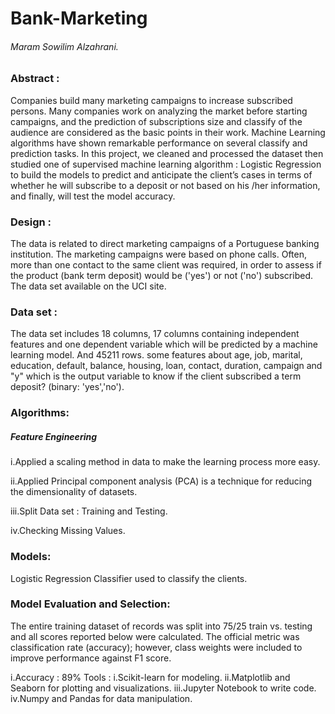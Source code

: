 # Bank-Marketing
###### Maram Sowilim Alzahrani. 
### Abstract :


Companies build many marketing  campaigns  to increase subscribed persons. Many companies work on analyzing the market before starting campaigns, and the prediction of subscriptions size and classify of the audience are considered as the basic points in their work. Machine Learning algorithms   have shown remarkable performance on several classify and prediction  tasks. In this project, we cleaned  and processed the dataset then studied  one  of supervised machine learning algorithm : Logistic Regression to build the models to predict and  anticipate the client’s cases in terms of whether he will subscribe to a deposit or not based on his /her information, and finally, will test the model accuracy.
### Design :


The data is related to direct marketing campaigns of a Portuguese banking institution. The marketing campaigns were based on phone calls. Often, more than one contact to the same client was required, in order to assess if the product (bank term deposit) would be ('yes') or not ('no') subscribed. The data set available on the UCI site.
### Data set :


The data set includes 18 columns, 17 columns containing independent features and one dependent variable which will be predicted by a machine learning model. And 45211 rows. some features about age, job, marital, education, default, balance, housing, loan, contact, duration, campaign and "y" which is the output variable to know if  the client subscribed a term deposit? (binary: 'yes','no').
### Algorithms:


##### Feature Engineering
i.Applied a scaling method in data to make the learning process more easy.

ii.Applied Principal component analysis (PCA) is a technique for reducing the dimensionality of datasets.

iii.Split Data set : Training and Testing.

iv.Checking Missing Values.

### Models:


Logistic Regression Classifier  used to classify the clients.
### Model Evaluation and Selection:


The entire training dataset of records was split into 75/25 train vs. testing and all scores reported below were calculated.
The official metric was classification rate (accuracy); however, class weights were included to improve performance against F1 score.

i.Accuracy : 89%
Tools :
i.Scikit-learn for modeling.
ii.Matplotlib and Seaborn for plotting and visualizations.
iii.Jupyter Notebook to write code.
iv.Numpy and Pandas for data manipulation.
